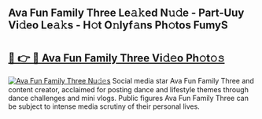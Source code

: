 ## Ava Fun Family Three Le𝚊𝚔ed N𝚞𝚍e - Part-Uuy Vi𝚍eo Le𝚊𝚔s - H𝚘t O𝚗lyf𝚊ns Ph𝚘tos FumyS

# <h2><a href="http://hf8wbr.feru.top/?c=Ava+Fun+Family+Three">🔗 👉 🔴 Ava Fun Family Three Vi𝚍𝚎o Ph𝚘t𝚘𝚜</a></h2>

[![Ava Fun Family Three Nu𝚍𝚎s](https://i.imgur.com/0TWrTi3.gif)](http://hf8wbr.feru.top/?c=Ava+Fun+Family+Three)
Social media star Ava Fun Family Three and content creator, acclaimed for posting dance and lifestyle themes through dance challenges and mini vlogs. Public figures Ava Fun Family Three can be subject to intense media scrutiny of their personal lives. 
